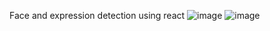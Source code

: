 Face and expression detection using react 
![image](https://user-images.githubusercontent.com/47308272/200186870-3e51ac8b-958b-40d4-a6a7-c5610fae8cf0.png)
![image](https://user-images.githubusercontent.com/47308272/200187087-f14a63df-1774-4b25-b076-210b5941bd92.png)
